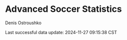 # Advanced Soccer Statistics
Denis Ostroushko

<!-- gfm -->

Last successful data update: 2024-11-27 09:15:38 CST
